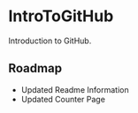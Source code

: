 # IntroToGitHub
Introduction to GitHub.

## Roadmap
* Updated Readme Information
* Updated Counter Page
